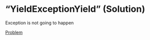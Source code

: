 # “YieldExceptionYield” (Solution)

Exception is not going to happen

[Problem](./YieldExceptionYield-P.md)